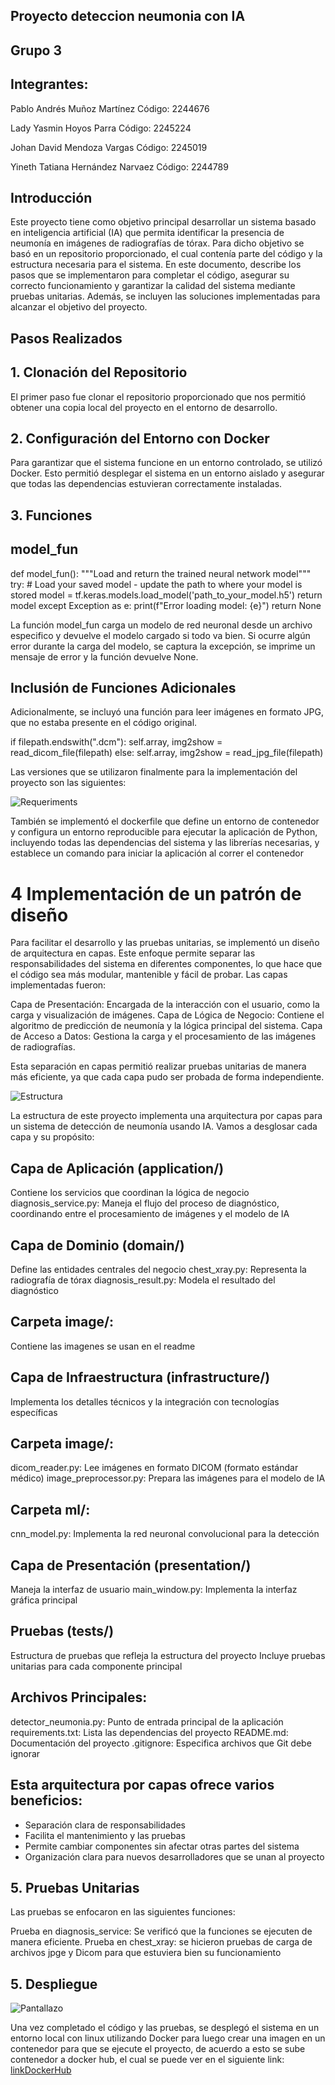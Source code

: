 
## Proyecto deteccion neumonia con IA 

## Grupo 3
## Integrantes: 


Pablo Andrés Muñoz Martínez 
                Código: 2244676 


Lady Yasmin Hoyos Parra 
                Código: 2245224 


Johan David Mendoza Vargas
                Código: 2245019


Yineth Tatiana Hernández Narvaez 
                Código: 2244789 


## Introducción

Este proyecto tiene como objetivo principal desarrollar un sistema basado en inteligencia artificial (IA) que permita identificar la presencia de neumonía en imágenes de radiografías de tórax. Para dicho objetivo se basó en un repositorio proporcionado, el cual contenía parte del código y la estructura necesaria para el sistema. 
En este documento, describe los pasos que se implementaron para completar el código, asegurar su correcto funcionamiento y garantizar la calidad del sistema mediante pruebas unitarias. Además, se incluyen las soluciones implementadas para alcanzar el objetivo del proyecto.

## Pasos Realizados

## 1. Clonación del Repositorio
El primer paso fue clonar el repositorio proporcionado que nos permitió obtener una copia local del proyecto en el entorno de desarrollo.

## 2. Configuración del Entorno con Docker
Para garantizar que el sistema funcione en un entorno controlado, se utilizó Docker. Esto permitió desplegar el sistema en un entorno aislado y asegurar que todas las dependencias estuvieran correctamente instaladas.

## 3. Funciones


## model_fun

def model_fun():
    """Load and return the trained neural network model"""
    try:
        # Load your saved model - update the path to where your model is stored
        model = tf.keras.models.load_model('path_to_your_model.h5')
        return model
    except Exception as e:
        print(f"Error loading model: {e}")
        return None
        
La función model_fun carga un modelo de red neuronal desde un archivo especifico y devuelve el modelo cargado si todo va bien. Si ocurre algún error durante la carga del modelo, se captura la excepción, se imprime un mensaje de error y la función devuelve None.
## Inclusión de Funciones Adicionales
Adicionalmente, se incluyó una función para leer imágenes en formato JPG, que no estaba presente en el código original.

if filepath.endswith(".dcm"):
                self.array, img2show = read_dicom_file(filepath)
            else:
                self.array, img2show = read_jpg_file(filepath)

Las versiones que se utilizaron finalmente para la implementación del proyecto son las siguientes:

![Requeriments](images_readme/Requeriment.jpg)

También se implementó el dockerfile que define un entorno de contenedor y configura un entorno reproducible para ejecutar la aplicación de Python, incluyendo todas las dependencias del sistema y las librerías necesarias, y establece un comando para iniciar la aplicación al correr el contenedor

# 4 Implementación de un patrón de diseño 
Para facilitar el desarrollo y las pruebas unitarias, se implementó un diseño de arquitectura en capas. Este enfoque permite separar las responsabilidades del sistema en diferentes componentes, lo que hace que el código sea más modular, mantenible y fácil de probar. Las capas implementadas fueron:

Capa de Presentación: Encargada de la interacción con el usuario, como la carga y visualización de imágenes.
Capa de Lógica de Negocio: Contiene el algoritmo de predicción de neumonía y la lógica principal del sistema.
Capa de Acceso a Datos: Gestiona la carga y el procesamiento de las imágenes de radiografías.

Esta separación en capas permitió realizar pruebas unitarias de manera más eficiente, ya que cada capa pudo ser probada de forma independiente.

![Estructura](images_readme/EstructuraProyecto.jpg)

La estructura de este  proyecto implementa una arquitectura por capas para un sistema de detección de neumonía usando IA. Vamos a desglosar cada capa y su propósito:

## Capa de Aplicación (application/)


Contiene los servicios que coordinan la lógica de negocio
diagnosis_service.py: Maneja el flujo del proceso de diagnóstico, coordinando entre el procesamiento de imágenes y el modelo de IA


## Capa de Dominio (domain/)


Define las entidades centrales del negocio
chest_xray.py: Representa la radiografía de tórax
diagnosis_result.py: Modela el resultado del diagnóstico

## Carpeta image/:
Contiene las imagenes se usan en el readme 


## Capa de Infraestructura (infrastructure/)


Implementa los detalles técnicos y la integración con tecnologías específicas
## Carpeta image/:

dicom_reader.py: Lee imágenes en formato DICOM (formato estándar médico)
image_preprocessor.py: Prepara las imágenes para el modelo de IA


## Carpeta ml/:

cnn_model.py: Implementa la red neuronal convolucional para la detección




## Capa de Presentación (presentation/)


Maneja la interfaz de usuario
main_window.py: Implementa la interfaz gráfica principal


## Pruebas (tests/)


Estructura de pruebas que refleja la estructura del proyecto
Incluye pruebas unitarias para cada componente principal

## Archivos Principales:

detector_neumonia.py: Punto de entrada principal de la aplicación
requirements.txt: Lista las dependencias del proyecto
README.md: Documentación del proyecto
.gitignore: Especifica archivos que Git debe ignorar

## Esta arquitectura por capas ofrece varios beneficios:

- Separación clara de responsabilidades
- Facilita el mantenimiento y las pruebas
- Permite cambiar componentes sin afectar otras partes del sistema
- Organización clara para nuevos desarrolladores que se unan al proyecto


## 5. Pruebas Unitarias
Las pruebas se enfocaron en las siguientes funciones:

Prueba en diagnosis_service: Se verificó que la funciones se ejecuten de manera eficiente.
Prueba en chest_xray: se hicieron pruebas de carga de archivos jpge y Dicom para que estuviera bien su funcionamiento


## 5. Despliegue 

![Pantallazo](images_readme/Pantallazo.jpg)

Una vez completado el código y las pruebas, se desplegó el sistema en un entorno local con linux utilizando Docker para luego crear una imagen en un contenedor para que se ejecute el proyecto, de acuerdo a esto se sube contenedor a docker hub, el cual se puede ver en el siguiente link: 
[linkDockerHub](https://hub.docker.com/repository/docker/pabandres13/pneumonia-detector/general)



